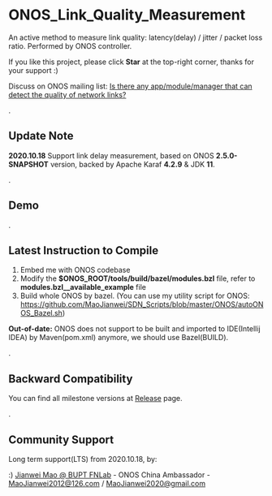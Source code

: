 # ONOS_Link_Quality_Measurement

An active method to measure link quality: latency(delay) / jitter / packet loss ratio. Performed by ONOS controller.

If you like this project, please click **Star** at the top-right corner, thanks for your support :)

Discuss on ONOS mailing list:
[Is there any app/module/manager that can detect the quality of network links?](https://groups.google.com/a/onosproject.org/g/onos-discuss/c/bMmLeMW7UyQ/m/M3gBxywwBQAJ) 

.

## Update Note

**2020.10.18** Support link delay measurement, based on ONOS **2.5.0-SNAPSHOT** version, backed by Apache Karaf **4.2.9** & JDK **11**.

.

## Demo

.

## Latest Instruction to Compile

1. Embed me with ONOS codebase
2. Modify the **$ONOS_ROOT/tools/build/bazel/modules.bzl** file, refer to **modules.bzl__available_example** file
3. Build whole ONOS by bazel.
   (You can use my utility script for ONOS: https://github.com/MaoJianwei/SDN_Scripts/blob/master/ONOS/autoONOS_Bazel.sh)


**Out-of-date:**
ONOS does not support to be built and imported to IDE(Intellij IDEA) by Maven(pom.xml) anymore, we should use Bazel(BUILD).

.

## Backward Compatibility

You can find all milestone versions at [Release](https://github.com/MaoJianwei/ONOS_Link_Quality_Measurement/releases) page.

.

## Community Support

Long term support(LTS) from 2020.10.18, by:

:) [Jianwei Mao @ BUPT FNLab](https://www.maojianwei.com/) - ONOS China Ambassador - MaoJianwei2012@126.com / MaoJianwei2020@gmail.com
